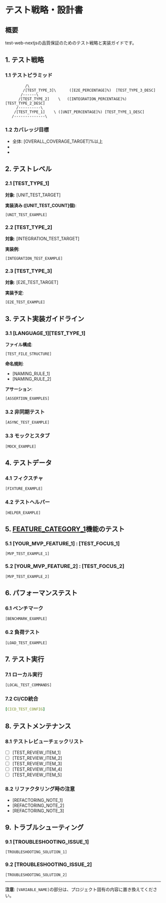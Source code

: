 # テスト戦略・設計書

## 概要

test-web-nextjsの品質保証のためのテスト戦略と実装ガイドです。

## 1. テスト戦略

### 1.1 テストピラミッド

```
         /\
        /[TEST_TYPE_3]\      ([E2E_PERCENTAGE]%)  [TEST_TYPE_3_DESC]
       /------\
      /[TEST_TYPE_2]    \   ([INTEGRATION_PERCENTAGE]%) [TEST_TYPE_2_DESC]
     /----------\
    /[TEST_TYPE_1]    \ ([UNIT_PERCENTAGE]%) [TEST_TYPE_1_DESC]
   /--------------\
```

### 1.2 カバレッジ目標

- 全体: [OVERALL_COVERAGE_TARGET]%以上
- [FEATURE_CATEGORY_1]: [COVERAGE_TARGET_1]%以上
- [FEATURE_CATEGORY_2]: [COVERAGE_TARGET_2]%以上

## 2. テストレベル

### 2.1 [TEST_TYPE_1]

**対象**: [UNIT_TEST_TARGET]

**実装済み ([UNIT_TEST_COUNT]個)**:
```[TEST_LANGUAGE_1]
[UNIT_TEST_EXAMPLE]
```

### 2.2 [TEST_TYPE_2]

**対象**: [INTEGRATION_TEST_TARGET]

**実装例**:
```[TEST_LANGUAGE_2]
[INTEGRATION_TEST_EXAMPLE]
```

### 2.3 [TEST_TYPE_3]

**対象**: [E2E_TEST_TARGET]

**実装予定**:
```[TEST_LANGUAGE_3]
[E2E_TEST_EXAMPLE]
```

## 3. テスト実装ガイドライン

### 3.1 [LANGUAGE_1][TEST_TYPE_1]

**ファイル構成**:
```
[TEST_FILE_STRUCTURE]
```

**命名規則**:
- [NAMING_RULE_1]
- [NAMING_RULE_2]

**アサーション**:
```[LANGUAGE_1]
[ASSERTION_EXAMPLES]
```

### 3.2 非同期テスト

```[LANGUAGE_1]
[ASYNC_TEST_EXAMPLE]
```

### 3.3 モックとスタブ

```[LANGUAGE_1]
[MOCK_EXAMPLE]
```

## 4. テストデータ

### 4.1 フィクスチャ

```[LANGUAGE_1]
[FIXTURE_EXAMPLE]
```

### 4.2 テストヘルパー

```[LANGUAGE_1]
[HELPER_EXAMPLE]
```

## 5. [FEATURE_CATEGORY_1]機能のテスト

### 5.1 [YOUR_MVP_FEATURE_1] <!-- 例: ツール実行システム -->: [TEST_FOCUS_1]

```[LANGUAGE_1]
[MVP_TEST_EXAMPLE_1]
```

### 5.2 [YOUR_MVP_FEATURE_2] <!-- 例: リソース管理 -->: [TEST_FOCUS_2]

```[TEST_LANGUAGE_3]
[MVP_TEST_EXAMPLE_2]
```

## 6. パフォーマンステスト

### 6.1 ベンチマーク

```[LANGUAGE_1]
[BENCHMARK_EXAMPLE]
```

### 6.2 負荷テスト

```[LANGUAGE_1]
[LOAD_TEST_EXAMPLE]
```

## 7. テスト実行

### 7.1 ローカル実行

```bash
[LOCAL_TEST_COMMANDS]
```

### 7.2 CI/CD統合

```yaml
[CICD_TEST_CONFIG]
```

## 8. テストメンテナンス

### 8.1 テストレビューチェックリスト

- [ ] [TEST_REVIEW_ITEM_1]
- [ ] [TEST_REVIEW_ITEM_2]
- [ ] [TEST_REVIEW_ITEM_3]
- [ ] [TEST_REVIEW_ITEM_4]
- [ ] [TEST_REVIEW_ITEM_5]

### 8.2 リファクタリング時の注意

- [REFACTORING_NOTE_1]
- [REFACTORING_NOTE_2]
- [REFACTORING_NOTE_3]

## 9. トラブルシューティング

### 9.1 [TROUBLESHOOTING_ISSUE_1]

```[LANGUAGE_1]
[TROUBLESHOOTING_SOLUTION_1]
```

### 9.2 [TROUBLESHOOTING_ISSUE_2]

```[LANGUAGE_1]
[TROUBLESHOOTING_SOLUTION_2]
```

---

**注意**: `[VARIABLE_NAME]`の部分は、プロジェクト固有の内容に置き換えてください。